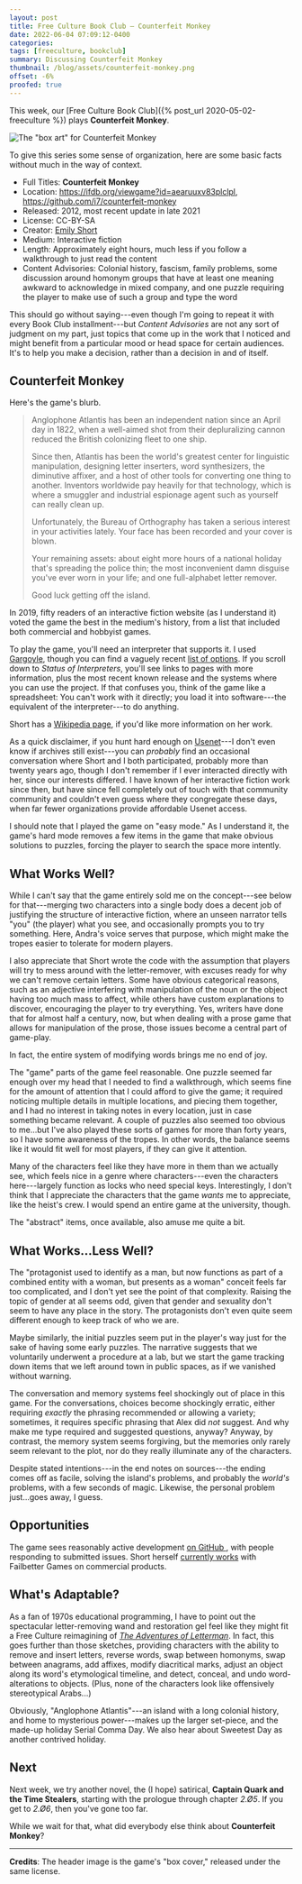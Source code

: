 ```yaml
---
layout: post
title: Free Culture Book Club — Counterfeit Monkey
date: 2022-06-04 07:09:12-0400
categories:
tags: [freeculture, bookclub]
summary: Discussing Counterfeit Monkey
thumbnail: /blog/assets/counterfeit-monkey.png
offset: -6%
proofed: true
---
```


This week, our [Free Culture Book Club]({% post_url 2020-05-02-freeculture %}) plays **Counterfeit Monkey**.

![The "box art" for Counterfeit Monkey](/blog/assets/counterfeit-monkey.png "")

To give this series some sense of organization, here are some basic facts without much in the way of context.

 * Full Titles:  **Counterfeit Monkey**
 * Location:  <https://ifdb.org/viewgame?id=aearuuxv83plclpl>, <https://github.com/i7/counterfeit-monkey>
 * Released:  2012, most recent update in late 2021
 * License:  CC-BY-SA
 * Creator:  [Emily Short](https://emshort.blog/)
 * Medium:  Interactive fiction
 * Length:  Approximately eight hours, much less if you follow a walkthrough to just read the content
 * Content Advisories:  Colonial history, fascism, family problems, some discussion around homonym groups that have at least one meaning awkward to acknowledge in mixed company, and one puzzle requiring the player to make use of such a group and type the word

This should go without saying---even though I'm going to repeat it with every Book Club installment---but *Content Advisories* are not any sort of judgment on my part, just topics that come up in the work that I noticed and might benefit from a particular mood or head space for certain audiences.  It's to help you make a decision, rather than a decision in and of itself.

## Counterfeit Monkey

Here's the game's blurb.

 > Anglophone Atlantis has been an independent nation since an April day in 1822, when a well-aimed shot from their depluralizing cannon reduced the British colonizing fleet to one ship.
 >
 > Since then, Atlantis has been the world's greatest center for linguistic manipulation, designing letter inserters, word synthesizers, the diminutive affixer, and a host of other tools for converting one thing to another. Inventors worldwide pay heavily for that technology, which is where a smuggler and industrial espionage agent such as yourself can really clean up.
 >
 > Unfortunately, the Bureau of Orthography has taken a serious interest in your activities lately. Your face has been recorded and your cover is blown.
 >
 > Your remaining assets: about eight more hours of a national holiday that's spreading the police thin; the most inconvenient damn disguise you've ever worn in your life; and one full-alphabet letter remover.
 >
 > Good luck getting off the island.

In 2019, fifty readers of an interactive fiction website (as I understand it) voted the game the best in the medium's history, from a list that included both commercial and hobbyist games.

To play the game, you'll need an interpreter that supports it.  I used [Gargoyle](http://ccxvii.net/gargoyle/), though you can find a vaguely recent [list of options](https://www.ifwiki.org/Glulx).  If you scroll down to *Status of Interpreters*, you'll see links to pages with more information, plus the most recent known release and the systems where you can use the project.  If that confuses you, think of the game like a spreadsheet:  You can't work with it directly; you load it into software---the equivalent of the interpreter---to do anything.

Short has a [Wikipedia page](https://en.wikipedia.org/wiki/Emily_Short), if you'd like more information on her work.

As a quick disclaimer, if you hunt hard enough on [Usenet](https://en.wikipedia.org/wiki/Usenet)---I don't even know if archives still exist---you can *probably* find an occasional conversation where Short and I both participated, probably more than twenty years ago, though I don't remember if I ever interacted directly with her, since our interests differed.  I have known of her interactive fiction work since then, but have since fell completely out of touch with that community community and couldn't even guess where they congregate these days, when far fewer organizations provide affordable Usenet access.

I should note that I played the game on "easy mode."  As I understand it, the game's hard mode removes a few items in the game that make obvious solutions to puzzles, forcing the player to search the space more intently.

## What Works Well?

While I can't say that the game entirely sold me on the concept---see below for that---merging two characters into a single body does a decent job of justifying the structure of interactive fiction, where an unseen narrator tells "you" (the player) what you see, and occasionally prompts you to try something.  Here, Andra's voice serves that purpose, which might make the tropes easier to tolerate for modern players.

I also appreciate that Short wrote the code with the assumption that players will try to mess around with the letter-remover, with excuses ready for why we can't remove certain letters.  Some have obvious categorical reasons, such as an adjective interfering with manipulation of the noun or the object having too much mass to affect, while others have custom explanations to discover, encouraging the player to try everything.  Yes, writers have done that for almost half a century, now, but when dealing with a prose game that allows for manipulation of the prose, those issues become a central part of game-play.

In fact, the entire system of modifying words brings me no end of joy.

The "game" parts of the game feel reasonable.  One puzzle seemed far enough over my head that I needed to find a walkthrough, which seems fine for the amount of attention that I could afford to give the game; it required noticing multiple details in multiple locations, and piecing them together, and I had no interest in taking notes in every location, just in case something became relevant.  A couple of puzzles also seemed too obvious to me...but I've also played these sorts of games for more than forty years, so I have some awareness of the tropes.  In other words, the balance seems like it would fit well for most players, if they can give it attention.

Many of the characters feel like they have more in them than we actually see, which feels nice in a genre where characters---even the characters here---largely function as locks who need special keys.  Interestingly, I don't think that I appreciate the characters that the game *wants* me to appreciate, like the heist's crew.  I would spend an entire game at the university, though.

The "abstract" items, once available, also amuse me quite a bit.

## What Works...Less Well?

The "protagonist used to identify as a man, but now functions as part of a combined entity with a woman, but presents as a woman" conceit feels far too complicated, and I don't yet see the point of that complexity.  Raising the topic of gender at all seems odd, given that gender and sexuality don't seem to have any place in the story.  The protagonists don't even quite seem different enough to keep track of who we are.

Maybe similarly, the initial puzzles seem put in the player's way just for the sake of having some early puzzles.  The narrative suggests that we voluntarily underwent a procedure at a lab, but we start the game tracking down items that we left around town in public spaces, as if we vanished without warning.

The conversation and memory systems feel shockingly out of place in this game.  For the conversations, choices become shockingly erratic, either requiring *exactly* the phrasing recommended or allowing a variety; sometimes, it requires specific phrasing that Alex did *not* suggest.  And why make me type required and suggested questions, anyway?  Anyway, by contrast, the memory system seems forgiving, but the memories only rarely seem relevant to the plot, nor do they really illuminate any of the characters.

Despite stated intentions---in the end notes on sources---the ending comes off as facile, solving the island's problems, and probably the *world's* problems, with a few seconds of magic.  Likewise, the personal problem just...goes away, I guess.

## Opportunities

The game sees reasonably active development [on GitHub <i class="fab fa-github"></i>](https://github.com/i7/counterfeit-monkey), with people responding to submitted issues.  Short herself [currently works](https://emshort.blog/commercial-portfolio/) with Failbetter Games on commercial products.

## What's Adaptable?

As a fan of 1970s educational programming, I have to point out the spectacular letter-removing wand and restoration gel feel like they might fit a Free Culture reimagining of [*The Adventures of Letterman*](https://en.wikipedia.org/wiki/The_Adventures_of_Letterman).  In fact, this goes further than those sketches, providing characters with the ability to remove and insert letters, reverse words, swap between homonyms, swap between anagrams, add affixes, modify diacritical marks, adjust an object along its word's etymological timeline, and detect, conceal, and undo word-alterations to objects.  (Plus, none of the characters look like offensively stereotypical Arabs...)

Obviously, "Anglophone Atlantis"---an island with a long colonial history, and home to mysterious power---makes up the larger set-piece, and the made-up holiday Serial Comma Day.  We also hear about Sweetest Day as another contrived holiday.

## Next

Next week, we try another novel, the (I hope) satirical, **Captain Quark and the Time Stealers**, starting with the prologue through chapter *2.Ø5*.  If you get to *2.Ø6*, then you've gone too far.

While we wait for that, what did everybody else think about **Counterfeit Monkey**?

* * *

**Credits**:  The header image is the game's "box cover," released under the same license.
